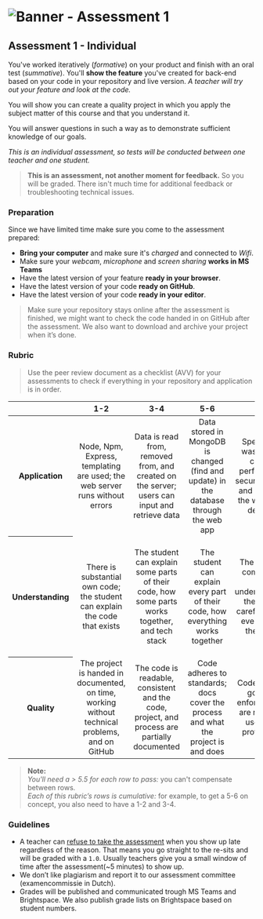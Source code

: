 # ![Banner - Assessment 1][banner]

## Assessment 1 - Individual

You've worked iteratively (_formative_) on your product and finish with an oral test (_summative_). You'll **show the feature** you've created for back-end based on your code in your repository and live version. _A teacher will try out your feature and look at the code._

You will show you can create a quality project in which you apply the subject matter of this course and that you understand it.

You will answer questions in such a way as to demonstrate sufficient knowledge of our goals.

_This is an individual assessment, so tests will be conducted between one teacher and one student._

> **This is an assessment, not another moment for feedback.** So you will be graded. There isn't much time for additional feedback or troubleshooting technical issues.

### Preparation

Since we have limited time make sure you come to the assessment prepared:

- **Bring your computer** and make sure it's _charged_ and connected to _Wifi_.
- Make sure your _webcam_, _microphone_ and _screen sharing_ **works in MS Teams**
- Have the latest version of your feature **ready in your browser**.
- Have the latest version of your code **ready on GitHub**.
- Have the latest version of your code **ready in your editor**.

> Make sure your repository stays online after the assessment is finished, we might want to check the code handed in on GitHub after the assessment. We also want to download and archive your project when it’s done.


### Rubric

> Use the peer review document as a checklist (AVV) for your assessments to check if everything in your repository and application is in order.

<table>
  <thead>
    <tr>
      <th></th>
      <th><strong>1-2</strong></th>
      <th><strong>3-4</strong></th>
      <th><strong>5-6</strong></th>
      <th><strong>7-8</strong></th>
      <th><strong>9-10</strong></th>
    </tr>
  </thead>
  <tbody>
    <tr>
      <th align="center" scope="row"><strong>Application</strong></th>
      <td align="center">Node, Npm, Express, templating are used; the web server runs without errors</td>
      <td align="center">Data is read from, removed from, and created on the server; users can input and retrieve data</td>
      <td align="center">Data stored in MongoDB is changed (find and update) in the database through the web app</td>
      <td align="center">Special care was taken to create a performant or secure web app and database; the web app is deployed</td>
      <td align="center">The way the student applies npm, databases, and Node is more advanced than what they were taught in class
      </td>
    </tr>
    <tr>
      <th align="center" scope="row">Understanding</th>
      <td align="center">There is substantial own code; the student can explain the code that exists</td>
      <td align="center">The student can explain some parts of their code, how some parts works together, and tech stack</td>
      <td align="center">The student can explain every part of their code, how everything works together </td>
      <td align="center">The project is complex but still understandable; the student carefully chose every part of their stack</td>
      <td align="center">A nerdy conversation can be held; the student can make live changes, explain why software is used instead of alternatives
      </td>
    </tr>
    <tr>
      <th align="center" scope="row">Quality</th>
      <td align="center">The project is handed in documented, on time, working without technical problems, and on GitHub</td>
      <td align="center">The code is readable, consistent and the code, project, and process are partially documented</td>
      <td align="center">Code adheres to standards; docs cover the process and what the project is and does </td>
      <td align="center">Code quality is good and enforced; docs are more than useful and professional</td>
      <td align="center">Code and docs both read like great books and the project is structured logically
      </td>
    </tr>
  </tbody>
</table>

> **Note:**  
> _You'll need a > 5.5 for each row to pass:_ you can't compensate between rows.  
> _Each of this rubric’s rows is cumulative:_ for example, to get a 5-6 on concept, you also need to have a 1-2 and 3-4.

### Guidelines

- A teacher can [refuse to take the assessment][refuse] when you show up late regardless of the reason. That means you go straight to the re-sits and will be graded with a `1.0`. Usually teachers give you a small window of time after the assessment(~5 minutes) to show up.
- We don’t like plagiarism and report it to our assessment committee (examencommissie in Dutch).
- Grades will be published and communicated trough MS Teams and Brightspace. We also publish grade lists on Brightspace based on student numbers.

[banner]: https://cmda-bt.github.io/be-course-18-19/assets/banner-a1.svg
[refuse]: https://az.hva.nl/studenten/az-lemmas/studenten/faculteiten/fdmci/tentamens-en-herkansingen-amfi/tentamens-en-herkansingen-amfi.html